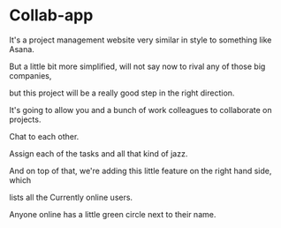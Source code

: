 # Collab-app

It's a project management website very similar in style to something like Asana.

But a little bit more simplified, will not say now to rival any of those big companies,

but this project will be a really good step in the right direction.

It's going to allow you and a bunch of work colleagues to collaborate on projects.

Chat to each other.

Assign each of the tasks and all that kind of jazz.

And on top of that, we're adding this little feature on the right hand side, which

lists all the Currently online users.

Anyone online has a little green circle next to their name.
